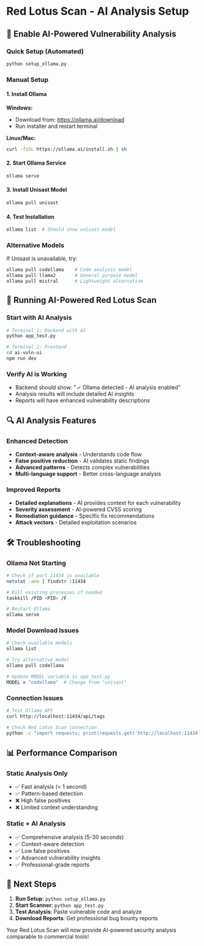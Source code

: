 # Red Lotus Scan - AI Analysis Setup

## 🤖 Enable AI-Powered Vulnerability Analysis

### Quick Setup (Automated)
```bash
python setup_ollama.py
```

### Manual Setup

#### 1. Install Ollama
**Windows:**
- Download from: https://ollama.ai/download
- Run installer and restart terminal

**Linux/Mac:**
```bash
curl -fsSL https://ollama.ai/install.sh | sh
```

#### 2. Start Ollama Service
```bash
ollama serve
```

#### 3. Install Unisast Model
```bash
ollama pull unisast
```

#### 4. Test Installation
```bash
ollama list  # Should show unisast model
```

### Alternative Models
If Unisast is unavailable, try:
```bash
ollama pull codellama    # Code analysis model
ollama pull llama2       # General purpose model
ollama pull mistral      # Lightweight alternative
```

## 🚀 Running AI-Powered Red Lotus Scan

### Start with AI Analysis
```bash
# Terminal 1: Backend with AI
python app_test.py

# Terminal 2: Frontend
cd ai-vuln-ui
npm run dev
```

### Verify AI is Working
- Backend should show: "✓ Ollama detected - AI analysis enabled"
- Analysis results will include detailed AI insights
- Reports will have enhanced vulnerability descriptions

## 🔍 AI Analysis Features

### Enhanced Detection
- **Context-aware analysis** - Understands code flow
- **False positive reduction** - AI validates static findings
- **Advanced patterns** - Detects complex vulnerabilities
- **Multi-language support** - Better cross-language analysis

### Improved Reports
- **Detailed explanations** - AI provides context for each vulnerability
- **Severity assessment** - AI-powered CVSS scoring
- **Remediation guidance** - Specific fix recommendations
- **Attack vectors** - Detailed exploitation scenarios

## 🛠️ Troubleshooting

### Ollama Not Starting
```bash
# Check if port 11434 is available
netstat -ano | findstr :11434

# Kill existing processes if needed
taskkill /PID <PID> /F

# Restart Ollama
ollama serve
```

### Model Download Issues
```bash
# Check available models
ollama list

# Try alternative model
ollama pull codellama

# Update MODEL variable in app_test.py
MODEL = "codellama"  # Change from "unisast"
```

### Connection Issues
```bash
# Test Ollama API
curl http://localhost:11434/api/tags

# Check Red Lotus Scan connection
python -c "import requests; print(requests.get('http://localhost:11434').status_code)"
```

## 📊 Performance Comparison

### Static Analysis Only
- ✅ Fast analysis (< 1 second)
- ✅ Pattern-based detection
- ❌ High false positives
- ❌ Limited context understanding

### Static + AI Analysis
- ✅ Comprehensive analysis (5-30 seconds)
- ✅ Context-aware detection
- ✅ Low false positives
- ✅ Advanced vulnerability insights
- ✅ Professional-grade reports

## 🎯 Next Steps

1. **Run Setup**: `python setup_ollama.py`
2. **Start Scanner**: `python app_test.py`
3. **Test Analysis**: Paste vulnerable code and analyze
4. **Download Reports**: Get professional bug bounty reports

Your Red Lotus Scan will now provide AI-powered security analysis comparable to commercial tools!